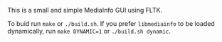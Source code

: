 This is a small and simple MediaInfo GUI using FLTK.

To buid run `make` or `./build.sh`.
If you prefer `libmediainfo` to be loaded dynamically, run `make DYNAMIC=1` or `./build.sh dynamic`.

